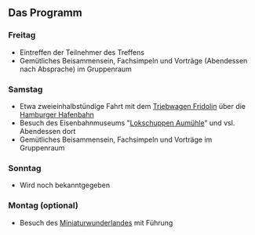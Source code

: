
<h2 class="headline">Das Programm</h2>

<h3 class="headline">Freitag</h3>
<ul class="singlecolumn">
  <li>Eintreffen der Teilnehmer des Treffens</li>
  <li>Gem&uuml;tliches Beisammensein, Fachsimpeln und Vorträge (Abendessen nach Absprache) im Gruppenraum</li>
  </ul>
  
<h3 class="headline">Samstag</h3>
<ul class="singlecolumn">
  <li>Etwa zweieinhalbst&uuml;ndige Fahrt mit dem <a href="http://www.hamburg.de/stadtrundfahrt/7844256/hafenbahn-fridolin/" target="_blank" title="Hafenbahn Fridolin">Triebwagen Fridolin</a> &uuml;ber die <a href="https://de.wikipedia.org/wiki/Hamburger_Hafenbahn" title="Hafenbahn Hamburg" target="_blank">Hamburger Hafenbahn</a></li>
  <li>Besuch des Eisenbahnmuseums "<a href="http://www.vvm-museumsbahn.de/ix/ix-start/ix-start.php?id=300" title="Lokschuppen Aum&uuml;hle" target="_blank">Lokschuppen Aum&uuml;hle</a>" und vsl. Abendessen dort</li>
  <li>Gem&uuml;tliches Beisammensein, Fachsimpeln und Vorträge im Gruppenraum</li>
</ul>

<h3 class="headline">Sonntag</h3>
<ul class="singlecolumn">
<li>Wird noch bekanntgegeben</li>
</ul>

<h3 class="headline">Montag (optional)</h3>
<ul class="singlecolumn">
  <li>Besuch des <a href="https://www.miniatur-wunderland.de/" title="Miniatur Wunderland" target="_blank">Miniaturwunderlandes</a> mit F&uuml;hrung</li>
</ul>
